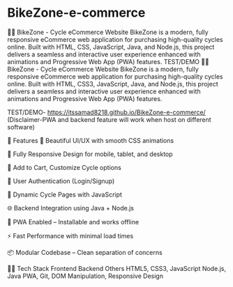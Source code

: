 # BikeZone-e-commerce
🚴‍♂️ BikeZone - Cycle eCommerce Website
BikeZone is a modern, fully responsive eCommerce web application for purchasing high-quality cycles online. Built with HTML, CSS, JavaScript, Java, and Node.js, this project delivers a seamless and interactive user experience enhanced with animations and Progressive Web App (PWA) features.
TEST/DEMO 🚴‍♂️ BikeZone - Cycle eCommerce Website
BikeZone is a modern, fully responsive eCommerce web application for purchasing high-quality cycles online. Built with HTML, CSS3, JavaScript, Java, and Node.js, this project delivers a seamless and interactive user experience enhanced with animations and Progressive Web App (PWA) features.

TEST/DEMO- https://itssamad8218.github.io/BikeZone-e-commerce/ 
(Disclaimer-PWA  and backend feature will work when host on different software)

🌟 Features
🎨 Beautiful UI/UX with smooth CSS animations

📱 Fully Responsive Design for mobile, tablet, and desktop

🛒 Add to Cart, Customize Cycle options

🔐 User Authentication (Login/Signup)

💬 Dynamic Cycle Pages with JavaScript

🌐 Backend Integration using Java + Node.js

🚀 PWA Enabled – Installable and works offline

⚡ Fast Performance with minimal load times

📦 Modular Codebase – Clean separation of concerns

🧑‍💻 Tech Stack
Frontend	Backend	Others
HTML5, CSS3, JavaScript	Node.js, Java	PWA, Git, DOM Manipulation, Responsive Design




